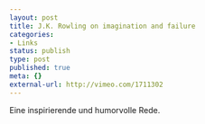 ```yaml
---
layout: post
title: J.K. Rowling on imagination and failure
categories:
- Links
status: publish
type: post
published: true
meta: {}
external-url: http://vimeo.com/1711302
---
```

Eine inspirierende und humorvolle Rede.
